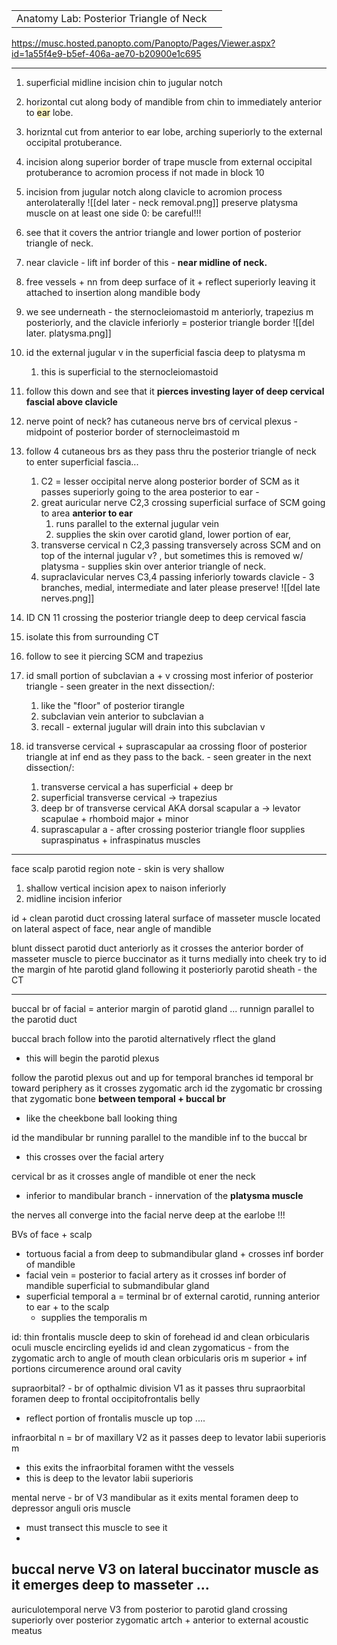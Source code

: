 |                                         |     |
| --------------------------------------- | --- |
| Anatomy Lab: Posterior Triangle of Neck |     |
https://musc.hosted.panopto.com/Panopto/Pages/Viewer.aspx?id=1a55f4e9-b5ef-406a-ae70-b20900e1c695

---
1. superficial midline incision chin to jugular notch 
2. horizontal cut along body of mandible from chin to immediately anterior to <mark style="background: #FFF3A3A6;">ear</mark> lobe. 
3. horizntal cut from anterior to ear lobe, arching superiorly to the external occipital protuberance. 
4. incision along superior border of trape muscle from external occipital protuberance to acromion process if not made in block 10 
5. incision from jugular notch along clavicle to acromion process anterolaterally ![[del later - neck removal.png]]
preserve platysma muscle on at least one side 0: be careful!!!

6. see that it covers the antrior triangle and lower portion of posterior triangle of neck. 
7. near clavicle - lift inf border of this - **near midline of neck.**
8. free vessels + nn from deep surface of it + reflect superiorly leaving it attached to insertion along mandible body 
9. we see underneath - the sternocleiomastoid m anteriorly, trapezius m posteriorly, and the clavicle inferiorly = posterior triangle border
![[del later. platysma.png]]

10. id the external jugular v in the superficial fascia deep to platysma m 
	1. this is superficial to the sternocleiomastoid 
11. follow this down and see that it **pierces investing layer of deep cervical fascial above clavicle**
12. nerve point of neck? has cutaneous nerve brs of cervical plexus - midpoint of posterior border of sternocleimastoid m 
13. follow 4 cutaneous brs as they pass thru the posterior triangle of neck to enter superficial fascia... 
	1. C2 = lesser occipital nerve along posterior border of SCM as it passes superiorly going to the area posterior to ear - 
	2. great auricular nerve C2,3 crossing superficial surface of SCM going to area **anterior to ear**
		1. runs parallel to the external jugular vein 
		2. supplies the skin over carotid gland, lower portion of ear, 
	3. transverse cervical n C2,3 passing transversely across SCM and on top of the internal jugular v? , but sometimes this is removed w/ platysma - supplies skin over anterior triangle of neck. 
	4. supraclavicular nerves C3,4 passing inferiorly towards clavicle - 3 branches, medial, intermediate and later please preserve!
![[del late nerves.png]]

14. ID CN 11 crossing the posterior triangle deep to deep cervical fascia
15. isolate this from surrounding CT 
16. follow to see it piercing SCM and trapezius 
17. id small portion of subclavian a + v crossing most inferior of posterior triangle  - seen greater in the next dissection/: 
	1. like the "floor" of posterior tirangle 
	2. subclavian vein anterior to subclavian a 
	3. recall - external jugular will drain into this subclavian v 
18. id transverse cervical + suprascapular aa crossing floor of posterior triangle at inf end as they pass to the back. - seen greater in the next dissection/: 
	1. transverse cervical a has superficial + deep br 
	2. superficial transverse cervical -> trapezius 
	3. deep br of transverse cervical AKA dorsal scapular a -> levator scapulae + rhomboid major + minor 
	4. suprascapular a - after crossing posterior triangle floor supplies supraspinatus + infraspinatus muscles 


---
face scalp parotid region 
note - skin is very shallow 

1. shallow vertical incision apex to naison inferiorly 
2. midline incision inferior  

id + clean parotid duct crossing lateral surface of masseter muscle located on lateral aspect of face, near angle of mandible

blunt dissect parotid duct anteriorly as it crosses the anterior border of masseter muscle to pierce buccinator as it turns medially into cheek 
try to id the margin of hte parotid gland following it posteriorly 
parotid sheath - the CT 

---

buccal br of facial = anterior margin of parotid gland ... runnign parallel to the parotid duct

buccal brach follow into the parotid 
alternatively rflect the gland 
- this will begin the parotid plexus  

follow the parotid plexus out and up for temporal branches 
id temporal br toward periphery as it crosses zygomatic arch 
id the zygomatic br crossing that zygomatic bone **between temporal + buccal br**
- like the cheekbone ball looking thing 

id the mandibular br running parallel to the mandible inf to the buccal br 
- this crosses over the facial artery 

cervical br as it crosses angle of mandible ot ener the neck 
- inferior to mandibular branch - innervation of the **platysma muscle**

the nerves all converge into the facial nerve deep at the earlobe !!! 

BVs of face + scalp 
- tortuous facial a from deep to submandibular gland + crosses inf border of mandible 
- facial vein = posterior to facial artery as it crosses inf border of mandible superficial to submandibular gland 
- superficial temporal a = terminal br of external carotid, running anterior to ear + to the scalp 
	- supplies the temporalis m 

id: thin frontalis muscle deep to skin of forehead
id and clean orbicularis oculi muscle encircling eyelids 
id and clean zygomaticus - from the zygomatic arch to angle of mouth 
clean orbicularis oris m superior + inf portions circumerence around oral cavity 


supraorbital? - br of opthalmic division V1 as it passes thru supraorbital foramen deep to frontal occipitofrontalis belly 
- reflect portion of frontalis muscle up top .... 


infraorbital n = br of maxillary V2 as it passes deep to levator labii superioris m 
- this exits the infraorbital foramen witht the vessels
- this is deep to the levator labii superioris 

mental nerve - br of V3 mandibular as it exits mental foramen deep to depressor anguli oris muscle 
- must transect this muscle to see it 
- 

buccal nerve V3 on lateral buccinator muscle as it **emerges deep to masseter ...**
- 

auriculotemporal nerve V3 from posterior to parotid gland crossing superiorly over posterior zygomatic artch + anterior to external acoustic meatus 
